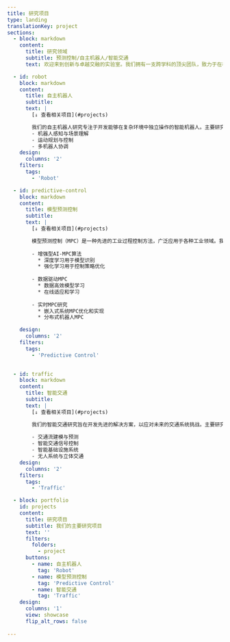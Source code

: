 ```yaml
---
title: 研究项目
type: landing
translationKey: project
sections:
  - block: markdown
    content:
      title: 研究领域
      subtitle: 预测控制/自主机器人/智能交通
      text: 欢迎来到创新与卓越交融的实验室。我们拥有一支跨学科的顶尖团队，致力于在机器人/智能控制/交通系统的融合创新。请探索以下内容，了解我们的开创性研究计划与变革性项目，共同见证技术革新的力量。实验室不定期提供研究实习课题，长期欢迎优秀的本科/研究生邮件联系。 

  - id: robot
    block: markdown
    content:
      title: 自主机器人
      subtitle: 
      text: |
        [↓ 查看相关项目](#projects)

        我们的自主机器人研究专注于开发能够在复杂环境中独立操作的智能机器人。主要研究领域包括：
        - 机器人感知与场景理解
        - 运动规划与控制
        - 多机器人协调
    design:
      columns: '2'
    filters:
      tags:
        - 'Robot'

  - id: predictive-control
    block: markdown
    content:
      title: 模型预测控制
      subtitle: 
      text: |
        [↓ 查看相关项目](#projects)

        模型预测控制（MPC）是一种先进的工业过程控制方法，广泛应用于各种工业领域。我们的研究特别关注将人工智能和数据驱动的方法与MPC相结合：
        
        - 增强型AI-MPC算法
          * 深度学习用于模型识别
          * 强化学习用于控制策略优化
        
        - 数据驱动MPC
          * 数据高效模型学习
          * 在线适应和学习
        
        - 实时MPC研究
          * 嵌入式系统MPC优化和实现
          * 分布式机器人MPC

    design:
      columns: '2'
    filters:
      tags: 
        - 'Predictive Control'  
    

  - id: traffic
    block: markdown
    content:
      title: 智能交通
      subtitle: 
      text: |
        [↓ 查看相关项目](#projects)

        我们的智能交通研究旨在开发先进的解决方案，以应对未来的交通系统挑战。主要研究方向包括：
        
        - 交通流建模与预测
        - 智能交通信号控制
        - 智能基础设施系统
        - 无人系统与立体交通
    design:
      columns: '2'
    filters:
      tags:
        - 'Traffic' 

  - block: portfolio
    id: projects
    content:
      title: 研究项目
      subtitle: 我们的主要研究项目
      text: ''
      filters:
        folders:
          - project
      buttons:
        - name: 自主机器人
          tag: 'Robot'
        - name: 模型预测控制
          tag: 'Predictive Control'
        - name: 智能交通
          tag: 'Traffic'
    design:
      columns: '1'
      view: showcase
      flip_alt_rows: false
 
---
```

